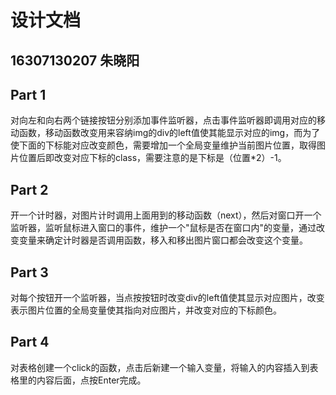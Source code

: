# 设计文档

## 16307130207 朱晓阳

## Part 1

对向左和向右两个链接按钮分别添加事件监听器，点击事件监听器即调用对应的移动函数，移动函数改变用来容纳img的div的left值使其能显示对应的img，而为了使下面的下标能对应改变颜色，需要增加一个全局变量维护当前图片位置，取得图片位置后即改变对应下标的class，需要注意的是下标是（位置*2）-1。

## Part 2

开一个计时器，对图片计时调用上面用到的移动函数（next），然后对窗口开一个监听器，监听鼠标进入窗口的事件，维护一个"鼠标是否在窗口内"的变量，通过改变变量来确定计时器是否调用函数，移入和移出图片窗口都会改变这个变量。

## Part 3

对每个按钮开一个监听器，当点按按钮时改变div的left值使其显示对应图片，改变表示图片位置的全局变量使其指向对应图片，并改变对应的下标颜色。

## Part 4

对表格创建一个click的函数，点击后新建一个输入变量，将输入的内容插入到表格里的内容后面，点按Enter完成。